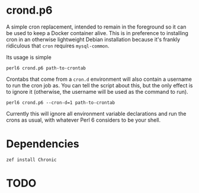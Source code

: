 # crond.p6

A simple cron replacement, intended to remain in the foreground so it can be
used to keep a Docker container alive. This is in preference to installing cron
in an otherwise lightweight Debian installation because it's frankly ridiculous
that `cron` requires `mysql-common`.

Its usage is simple

    perl6 crond.p6 path-to-crontab

Crontabs that come from a `cron.d` environment will also contain a username to
run the cron job as. You can tell the script about this, but the only effect is
to ignore it (otherwise, the username will be used as the command to run).

    perl6 crond.p6 --cron-d=1 path-to-crontab

Currently this will ignore all environment variable declarations and run the
crons as usual, with whatever Perl 6 considers to be your shell.

# Dependencies

    zef install Chronic

# TODO

